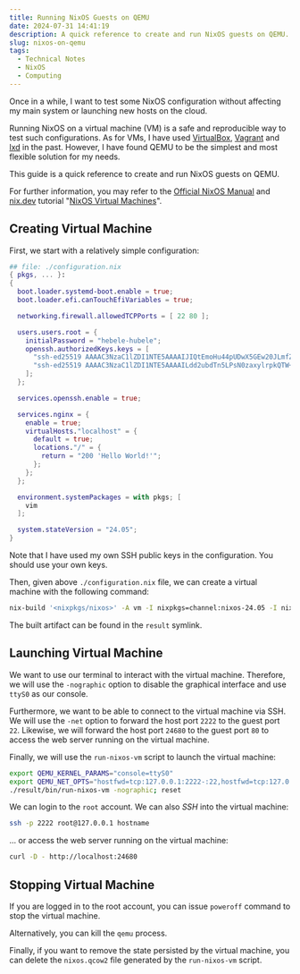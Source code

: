 ```yaml
---
title: Running NixOS Guests on QEMU
date: 2024-07-31 14:41:19
description: A quick reference to create and run NixOS guests on QEMU.
slug: nixos-on-qemu
tags:
  - Technical Notes
  - NixOS
  - Computing
---
```


Once in a while, I want to test some NixOS configuration without affecting my
main system or launching new hosts on the cloud.

Running NixOS on a virtual machine (VM) is a safe and reproducible way to test
such configurations. As for VMs, I have used [VirtualBox], [Vagrant] and [lxd]
in the past. However, I have found QEMU to be the simplest and most flexible
solution for my needs.

This guide is a quick reference to create and run NixOS guests on QEMU.

<!--more-->

<!-- toc -->

For further information, you may refer to the [Official NixOS Manual] and
[nix.dev] tutorial "[NixOS Virtual Machines]".

## Creating Virtual Machine

First, we start with a relatively simple configuration:

```nix
## file: ./configuration.nix
{ pkgs, ... }:
{
  boot.loader.systemd-boot.enable = true;
  boot.loader.efi.canTouchEfiVariables = true;

  networking.firewall.allowedTCPPorts = [ 22 80 ];

  users.users.root = {
    initialPassword = "hebele-hubele";
    openssh.authorizedKeys.keys = [
      "ssh-ed25519 AAAAC3NzaC1lZDI1NTE5AAAAIJIQtEmoHu44pUDwX5GEw20JLmfZaI+xVXin74GI396z"
      "ssh-ed25519 AAAAC3NzaC1lZDI1NTE5AAAAILdd2ubdTn5LPsN0zaxylrpkQTW+1Vr/uWQaEQXoGkd3"
    ];
  };

  services.openssh.enable = true;

  services.nginx = {
    enable = true;
    virtualHosts."localhost" = {
      default = true;
      locations."/" = {
        return = "200 'Hello World!'";
      };
    };
  };

  environment.systemPackages = with pkgs; [
    vim
  ];

  system.stateVersion = "24.05";
}
```

Note that I have used my own SSH public keys in the configuration. You should
use your own keys.

Then, given above `./configuration.nix` file, we can create a virtual machine
with the following command:

```sh
nix-build '<nixpkgs/nixos>' -A vm -I nixpkgs=channel:nixos-24.05 -I nixos-config=./configuration.nix
```

The built artifact can be found in the `result` symlink.

## Launching Virtual Machine

We want to use our terminal to interact with the virtual machine. Therefore, we
will use the `-nographic` option to disable the graphical interface and use
`ttyS0` as our console.

Furthermore, we want to be able to connect to the virtual machine via SSH. We
will use the `-net` option to forward the host port `2222` to the guest port
`22`. Likewise, we will forward the host port `24680` to the guest port `80` to
access the web server running on the virtual machine.

Finally, we will use the `run-nixos-vm` script to launch the virtual machine:

```sh
export QEMU_KERNEL_PARAMS="console=ttyS0"
export QEMU_NET_OPTS="hostfwd=tcp:127.0.0.1:2222-:22,hostfwd=tcp:127.0.0.1:24680-:80"
./result/bin/run-nixos-vm -nographic; reset
```

We can login to the `root` account. We can also _SSH_ into the virtual machine:

```sh
ssh -p 2222 root@127.0.0.1 hostname
```

... or access the web server running on the virtual machine:

```sh
curl -D - http://localhost:24680
```

## Stopping Virtual Machine

If you are logged in to the root account, you can issue `poweroff` command to
stop the virtual machine.

Alternatively, you can kill the `qemu` process.

Finally, if you want to remove the state persisted by the virtual machine, you
can delete the `nixos.qcow2` file generated by the `run-nixos-vm` script.

<!-- REFERENCES -->

[NixOS Virtual Machines]:
  https://nix.dev/tutorials/nixos/nixos-configuration-on-vm
[Official NixOS Manual]: https://nixos.org/manual/nixos/stable/
[Vagrant]: https://www.vagrantup.com
[VirtualBox]: https://www.virtualbox.org
[lxd]: https://canonical.com/lxd
[nix.dev]: https://nix.dev
